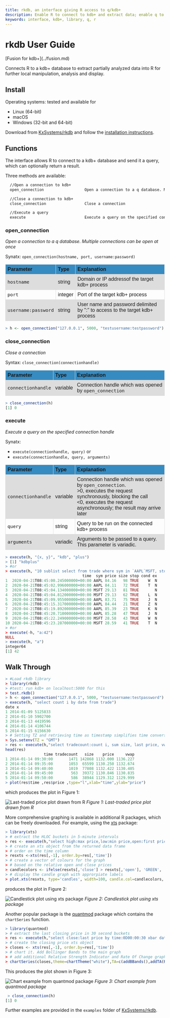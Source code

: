 ```yaml
---
title: rkdb, an interface giving R access to q/kdb+
description: Enable R to connect to kdb+ and extract data; enable q to connect to a remote instance of R via TCP/IP and invoke R routines remotely.
keywords: interface, kdb+, library, q, r
---
```


<style>
table {
  font-family: arial, sans-serif;
  border-collapse: collapse;
  width: 100%;
}

th {
  background-color: #368BC1;
  border: 1px solid #dddddd;
  text-align: left;
  padding: 6px;
}

td {
  border: 1px solid #dddddd;
  text-align: left;
  padding: 6px;
}

tr:nth-child(even) {
  background-color: #dddddd;
}
</style>

# <i class="fab fa-r-project"></i> rkdb User Guide

<div class="fusion" markdown="1">
<i class="fab fa-superpowers"></i> [Fusion for kdb+](../fusion.md)
</div>

Connects R to a kdb+ database to extract partially analyzed data into R
for further local manipulation, analysis and display.

## Install

Operating systems: tested and available for

-   <i class="fab fa-linux"></i> Linux (64-bit)
-   <i class="fab fa-apple"></i> macOS
-   <i class="fab fa-windows"></i> Windows (32-bit and 64-bit)

Download from <i class="fab fa-github"></i> [KxSystems/rkdb](https://github.com/KxSystems/rkdb) and follow the [installation instructions](https://github.com/KxSystems/rkdb#installation).

## Functions

The interface allows R to connect to a kdb+ database and send it a query, which can optionally return a result.

Three methods are available:

```txt
  //Open a connection to kdb+
  open_connection                  Open a connection to a q database. Multiple connections can be open at once

  //Close a connection to kdb+
  close_connection                 Close a connection

  //Execute a query
  execute                          Execute a query on the specified connection handle
```

### open_connection

_Open a connection to a q database. Multiple connections can be open at once_

Synatx: `open_connection(hostname, port, username:password)`

<table>
     <tr>
          <th>Parameter</th>
          <th>Type</th>
          <th>Explanation</th>
     </tr>
     <tr>
          <td><tt style="font-size:110%">hostname</tt></td>
          <td>string</td>
          <td>Domain or IP addressof the target kdb+ process</td>
     </tr>
     <tr>
          <td><tt style="font-size:110%">port</tt></td>
          <td>integer</td>
          <td>Port of the target kdb+ process</td>
     </tr>
     <tr>
          <td><tt style="font-size:110%">username:password</tt></td>
          <td>string</td>
          <td>User name and password delimited by ":" to access to the target kdb+ process</td>
     </tr>
</table>

```r
> h <- open_connection("127.0.0.1", 5000, "testusername:testpassword")
```

### close_connection

_Close a connection_

Syntax: `close_connection(connectionhandle)`

<table>
     <tr>
          <th>Parameter</th>
          <th>Type</th>
          <th>Explanation</th>
     </tr>
     <tr>
          <td><tt style="font-size:110%">connectionhandle</tt></td>
          <td>variable</td>
          <td>Connection handle which was opened by <tt style="font-size:110%">open_connection</tt></td>
     </tr>
</table>

```r
> close_connection(h)
[1] 0
```

### execute

_Execute a query on the specified connection handle_

Synatx:

- `execute(connectionhandle, query)` or 
- `execute(connectionhandle, query, arguments)`

<table>
     <tr>
          <th>Parameter</th>
          <th>Type</th>
          <th>Explanation</th>
     </tr>
     <tr>
          <td><tt style="font-size:110%">connectionhandle</tt></td>
          <td>variable</td>
          <td>Connection handle which was opened by <tt style="font-size:110%">open_connection</tt>.
          </br> &gt;0, executes the request synchronously, blocking the call
          </br> &lt;0, executes the request asynchronously; the result may arrive later</td>
     </tr>
     <tr>
          <td><tt style="font-size:110%">query</tt></td>
          <td>string</td>
          <td>Query to be run on the connected kdb+ process</td>
     </tr>
     <tr>
          <td><tt style="font-size:110%">arguments</tt></td>
          <td>variadic</td>
          <td>Arguments to be passed to a query. This parameter is variadic.</td>
     </tr>
</table>

```r
> execute(h, "{x, y}", "kdb", "plus")
> [1] "kdbplus"
> #or
> execute(h, "10 sublist select from trade where sym in `AAPL`MSFT, stop")
                                  time  sym price size stop cond ex
1  2020-04-21T08:45:00.245000000+00:00 AAPL 84.16   98 TRUE    W  N
2  2020-04-21T08:45:02.996000000+00:00 AAPL 84.11   72 TRUE    T  N
3  2020-04-21T08:45:04.134000000+00:00 MSFT 29.13   81 TRUE       N
4  2020-04-21T08:45:04.812000000+00:00 MSFT 29.13   62 TRUE    L  N
5  2020-04-21T08:45:09.955000000+00:00 AAPL 83.71   75 TRUE    J  N
6  2020-04-21T08:45:15.317000000+00:00 AAPL 84.44   21 TRUE    Z  N
7  2020-04-21T08:45:19.892000000+00:00 AAPL 85.39   23 TRUE    K  N
8  2020-04-21T08:45:20.710000000+00:00 AAPL 85.28   47 TRUE    J  N
9  2020-04-21T08:45:22.249000000+00:00 MSFT 28.58   43 TRUE    W  N
10 2020-04-21T08:45:23.287000000+00:00 MSFT 28.59   41 TRUE    T  N
> #or
> execute(-h, "a:42")
NULL
> execute(h, "a")
integer64
[1] 42
```

## Walk Through

```r
> #Load rkdb library
> library(rkdb)
> #test: run kdb+ on localhost:5000 for this
> test.rkdb()
> h <- open_connection("127.0.0.1", 5000, "testusername:testpassword")
> execute(h, "select count i by date from trade")
date x
1 2014-01-09 5125833
2 2014-01-10 5902700
3 2014-01-13 4419596
4 2014-01-14 4106744
5 2014-01-15 6156630
> # Setting TZ and retrieving time as timestamp simplifies time conversion
> Sys.setenv(TZ = "GMT")
> res <- execute(h,"select tradecount:count i, sum size, last price, vwap: size wavg price by time:0D00:05 xbar date+time from trade where date=2014.01.14,sym=`GOOG,time within 09:30 16:00")
head(res)
                 time tradecount   size    price     vwap
1 2014-01-14 09:30:00       1471 142868 1132.000 1136.227
2 2014-01-14 09:35:00       1053  65599 1130.250 1132.674
3 2014-01-14 09:40:00       1019  77808 1132.422 1130.405
4 2014-01-14 09:45:00        563  39372 1130.846 1130.835
5 2014-01-14 09:50:00        586  38944 1129.312 1129.999
> plot(res$time ,res$price ,type="l",xlab="time",ylab="price")
```

which produces the plot in Figure 1:

![Last-traded price plot drawn from R](../../img/r/figure1.svg)
_Figure 1: Last-traded price plot drawn from R_

More comprehensive graphing is available in additional R packages, which can be freely downloaded.
For example, using the [xts](http://r-forge.r-project.org/projects/xts) package:

```r
> library(xts)
> # extract the HLOC buckets in 5-minute intervals
> res <- execute(h,"select high:max price,low:min price,open:first price, close:last price by time:0D00:05 xbar date+time from trade where date=2014.01.14,sym=`GOOG,time within 09:30 16:00")
> # create an xts object from the returned data frame
> # order on the time column
> resxts <-xts(res[,-1], order.by=res[,'time'])
> # create a vector of colours for the graph
> # based on the relative open and close prices
> candlecolors <- ifelse(resxts[,'close'] > resxts[,'open'], 'GREEN', 'RED')
> # display the candle graph with approrpiate labels
> plot.xts(resxts, type='candles', width=100, candle.col=candlecolors, bar.col='BLACK', xlab="time", ylab="price", main="GOOG HLOC")
```

produces the plot in Figure 2:

![Candlestick plot using xts package](../../img/r/figure2.png)
_Figure 2: Candlestick plot using xts package_

Another popular package is the [quantmod](http://www.quantmod.com) package which contains the `chartSeries` function.

```r
> library(quantmod)
> # extract the last closing price in 30 second buckets
> res <- execute(h,"select close:last price by time:0D00:00:30 xbar date+time from trade where date=2014.01.14,sym=`GOOG,time within 09:30 16:00")
> # create the closing price xts object
> closes <- xts(res[,-1], order.by=res[,'time'])
> # chart it. Add Bollinger Bands to the main graph
> # add additional Relative Strength Indicator and Rate Of Change graphs
> chartSeries(closes,theme=chartTheme("white"),TA=c(addBBands(),addTA(RSI( closes)),addTA(ROC(closes))))
```

This produces the plot shown in Figure 3:

![Chart example from quantmod package](../../img/r/figure3.svg)
_Figure 3: Chart example from quantmod package_

```r
￼> close_connection(h)
[1] 0
```

Further examples are provided in the `examples` folder of <i class="fab fa-github"></i> [KxSystems/rkdb](https://github.com/KxSystems/rkdb).